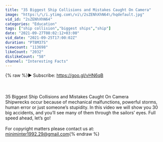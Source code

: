 ```yaml
---
title: "35 Biggest Ship Collisions and Mistakes Caught On Camera"
image: "https:\/\/i.ytimg.com\/vi\/2sZENhXhN64\/hqdefault.jpg"
vid_id: "2sZENhXhN64"
categories: "Education"
tags: ["ship collision","biggest ships","ship"]
date: "2021-09-27T08:02:12+03:00"
vid_date: "2021-09-25T17:00:02Z"
duration: "PT8M37S"
viewcount: "113698"
likeCount: "2032"
dislikeCount: "58"
channel: "Interesting Facts"
---
```

{% raw %}► Subscribe: <a rel="nofollow" target="blank" href="https://goo.gl/vHN6qB">https://goo.gl/vHN6qB</a><br /><br /><br /><br />35 Biggest Ship Collisions and Mistakes Caught On Camera<br />Shipwrecks occur because of mechanical malfunctions, powerful storms, human error or just someone’s stupidity. In this video we will show you 30 big accidents, and you’ll see many of them through the sailors’ eyes. Full speed ahead, let’s go!<br /><br />For copyright matters please contact us at: miniminter1992.29@gmail.com{% endraw %}
